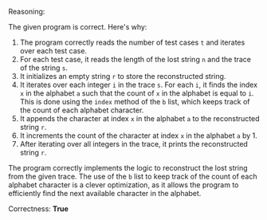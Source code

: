 Reasoning:

The given program is correct. Here's why:

1. The program correctly reads the number of test cases `t` and iterates over each test case.
2. For each test case, it reads the length of the lost string `n` and the trace of the string `s`.
3. It initializes an empty string `r` to store the reconstructed string.
4. It iterates over each integer `i` in the trace `s`. For each `i`, it finds the index `x` in the alphabet `a` such that the count of `x` in the alphabet is equal to `i`. This is done using the `index` method of the `b` list, which keeps track of the count of each alphabet character.
5. It appends the character at index `x` in the alphabet `a` to the reconstructed string `r`.
6. It increments the count of the character at index `x` in the alphabet `a` by 1.
7. After iterating over all integers in the trace, it prints the reconstructed string `r`.

The program correctly implements the logic to reconstruct the lost string from the given trace. The use of the `b` list to keep track of the count of each alphabet character is a clever optimization, as it allows the program to efficiently find the next available character in the alphabet.

Correctness: **True**